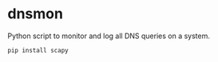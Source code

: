 # dnsmon

Python script to monitor and log all DNS queries on a system.

```text
pip install scapy
```
